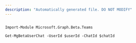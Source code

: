 ```yaml
---
description: "Automatically generated file. DO NOT MODIFY"
---
```


```powershellv2

Import-Module Microsoft.Graph.Beta.Teams

Get-MgBetaUserChat -UserId $userId -ChatId $chatId

```
